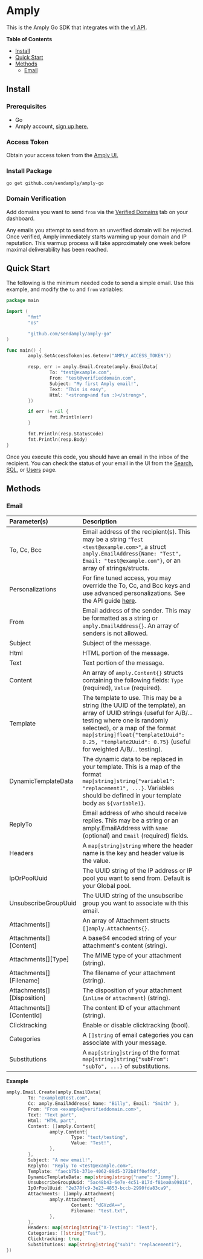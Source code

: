 # Amply

This is the Amply Go SDK that integrates with the [v1 API](https://docs.sendamply.com/docs/api/docs/Introduction.md).

__Table of Contents__

- [Install](#install)
- [Quick Start](#quick-start)
- [Methods](#methods)
	- [Email](#Email)

## Install

### Prerequisites
- Go
- Amply account, [sign up here.](https://sendamply.com/plans)

### Access Token

Obtain your access token from the [Amply UI.](https://sendamply.com/home/settings/access_tokens)

### Install Package
```
go get github.com/sendamply/amply-go
```

### Domain Verification
Add domains you want to send `from` via the [Verified Domains](https://sendamply.com/home/settings/verified_domains) tab on your dashboard.

Any emails you attempt to send from an unverified domain will be rejected.  Once verified, Amply immediately starts warming up your domain and IP reputation.  This warmup process will take approximately one week before maximal deliverability has been reached.

## Quick Start
The following is the minimum needed code to send a simple email. Use this example, and modify the `to` and `from` variables:

```go
package main

import (
        "fmt"
        "os"

        "github.com/sendamply/amply-go"
)

func main() {
        amply.SetAccessToken(os.Getenv("AMPLY_ACCESS_TOKEN"))

        resp, err := amply.Email.Create(amply.EmailData{
                To: "test@example.com",
                From: "test@verifieddomain.com",
                Subject: "My first Amply email!",
                Text: "This is easy",
                Html: "<strong>and fun :)</strong>",
        })

        if err != nil {
                fmt.Println(err)
        }

        fmt.Println(resp.StatusCode)
        fmt.Println(resp.Body)
}
```

Once you execute this code, you should have an email in the inbox of the recipient.  You can check the status of your email in the UI from the [Search](https://sendamply.com/home/analytics/searches/basic/new), [SQL](https://sendamply.com/home/analytics/searches/sql/new), or [Users](https://sendamply.com/home/analytics/users) page.

## Methods

### Email

Parameter(s)         | Description
:---------------- | :---------------------------------------------------------------------------------------------------------------------------------------------------------------------------------------
To, Cc, Bcc | Email address of the recipient(s).  This may be a string `"Test <test@example.com>"`, a struct `amply.EmailAddress{Name: "Test", Email: "test@example.com"}`, or an array of strings/structs.
Personalizations | For fine tuned access, you may override the To, Cc, and Bcc keys and use advanced personalizations.  See the API guide [here](https://docs.sendamply.com/docs/api/Mail-Send.v1.yaml/paths/~1email/post).
From | Email address of the sender.  This may be formatted as a string or `amply.EmailAddress{}`.  An array of senders is not allowed.
Subject | Subject of the message.
Html | HTML portion of the message.
Text | Text portion of the message.
Content | An array of `amply.Content{}` structs containing the following fields: `Type` (required), `Value` (required).
Template | The template to use. This may be a string (the UUID of the template), an array of UUID strings (useful for A/B/... testing where one is randomly selected), or a map of the format `map[string]float{"template1Uuid": 0.25, "template2Uuid": 0.75}` (useful for weighted A/B/... testing).
DynamicTemplateData | The dynamic data to be replaced in your template.  This is a map of the format `map[string]string{"variable1": "replacement1", ...}`. Variables should be defined in your template body as `${variable1}`.
ReplyTo |Email address of who should receive replies.  This may be a string or an amply.EmailAddress with `Name` (optional) and `Email` (required) fields.
Headers | A `map[string]string` where the header name is the key and header value is the value.
IpOrPoolUuid | The UUID string of the IP address or IP pool you want to send from.  Default is your Global pool.
UnsubscribeGroupUuid | The UUID string of the unsubscribe group you want to associate with this email.
Attachments[] | An array of Attachment structs `[]amply.Attachments{}`.
Attachments[][Content] | A base64 encoded string of your attachment's content (string).
Attachments[][Type] | The MIME type of your attachment (string).
Attachments[][Filename] | The filename of your attachment (string).
Attachments[][Disposition] | The disposition of your attachment (`inline` or `attachment`) (string).
Attachments[][ContentId] | The content ID of your attachment (string).
Clicktracking | Enable or disable clicktracking (bool).
Categories | A `[]string` of email categories you can associate with your message.
Substitutions | A `map[string]string` of the format `map[string]string{"subFrom": "subTo", ...}` of substitutions.

__Example__

```go
amply.Email.Create(amply.EmailData{
        To: "example@test.com",
        Cc: amply.EmailAddress{ Name: "Billy", Email: "Smith" },
        From: "From <example@verifieddomain.com>",
        Text: "Text part",
        Html: "HTML part",
        Content: []amply.Content{
                amply.Content{
                        Type: "text/testing",
                        Value: "Test!",
                },
        },
        Subject: "A new email!",
        ReplyTo: "Reply To <test@example.com>",
        Template: "faecb75b-371e-4062-89d5-372b8ff0effd",
        DynamicTemplateData: map[string]string{"name": "Jimmy"},
        UnsubscribeGroupUuid: "5ac48b43-6e7e-4c51-817d-f81ea0a09816",
        IpOrPoolUuid: "2e378fc9-3e23-4853-bccb-2990fda83ca9",
        Attachments: []amply.Attachment{
                amply.Attachment{
                        Content: "dGVzdA==",
                        Filename: "test.txt",
                },
        },
        Headers: map[string]string{"X-Testing": "Test"},
        Categories: []string{"Test"},
        Clicktracking: true,
        Substitutions: map[string]string{"sub1": "replacement1"},
})
```
